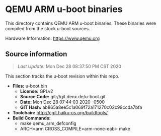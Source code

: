 QEMU ARM u-boot binaries
===================

This directory contains QEMU ARM u-boot binaries.
These binaries were compiled from the stock u-boot sources.

Hardware Information: <https://www.qemu.org>

Source information
-------------
> *Last Update:* Mon Dec 28 08:37:50 PM CST 2020

This section tracks the u-boot revision within this repo.

* **Files:**  u-boot.bin
  * **License:** GPLv2
  * **Source Code:** git://git.denx.de/u-boot.git
  * **Date:** Mon Dec 28 07:44:03 2020 -0500
  * **GIT Hash:** ab865a8ee5c1a069f72a171270c02c99ccda7bfa
* **Toolchain:** http://cgit.haiku-os.org/buildtools/
* **Build Commands:**
  * make qemu_arm_defconfig
  * ARCH=arm CROSS_COMPILE=arm-none-eabi- make
